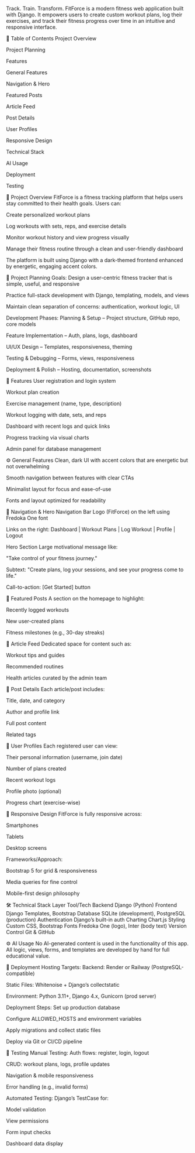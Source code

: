 Track. Train. Transform.
FitForce is a modern fitness web application built with Django. It empowers users to create custom workout plans, log their exercises, and track their fitness progress over time in an intuitive and responsive interface.

📑 Table of Contents
Project Overview

Project Planning

Features

General Features

Navigation & Hero

Featured Posts

Article Feed

Post Details

User Profiles

Responsive Design

Technical Stack

AI Usage

Deployment

Testing

📖 Project Overview
FitForce is a fitness tracking platform that helps users stay committed to their health goals. Users can:

Create personalized workout plans

Log workouts with sets, reps, and exercise details

Monitor workout history and view progress visually

Manage their fitness routine through a clean and user-friendly dashboard

The platform is built using Django with a dark-themed frontend enhanced by energetic, engaging accent colors.

🧠 Project Planning
Goals:
Design a user-centric fitness tracker that is simple, useful, and responsive

Practice full-stack development with Django, templating, models, and views

Maintain clean separation of concerns: authentication, workout logic, UI

Development Phases:
Planning & Setup – Project structure, GitHub repo, core models

Feature Implementation – Auth, plans, logs, dashboard

UI/UX Design – Templates, responsiveness, theming

Testing & Debugging – Forms, views, responsiveness

Deployment & Polish – Hosting, documentation, screenshots

🚀 Features
User registration and login system

Workout plan creation

Exercise management (name, type, description)

Workout logging with date, sets, and reps

Dashboard with recent logs and quick links

Progress tracking via visual charts

Admin panel for database management

⚙️ General Features
Clean, dark UI with accent colors that are energetic but not overwhelming

Smooth navigation between features with clear CTAs

Minimalist layout for focus and ease-of-use

Fonts and layout optimized for readability

🧭 Navigation & Hero
Navigation Bar
Logo (FitForce) on the left using Fredoka One font

Links on the right: Dashboard | Workout Plans | Log Workout | Profile | Logout

Hero Section
Large motivational message like:

"Take control of your fitness journey."

Subtext: "Create plans, log your sessions, and see your progress come to life."

Call-to-action: [Get Started] button

🌟 Featured Posts
A section on the homepage to highlight:

Recently logged workouts

New user-created plans

Fitness milestones (e.g., 30-day streaks)

📰 Article Feed
Dedicated space for content such as:

Workout tips and guides

Recommended routines

Health articles curated by the admin team

📄 Post Details
Each article/post includes:

Title, date, and category

Author and profile link

Full post content

Related tags

👤 User Profiles
Each registered user can view:

Their personal information (username, join date)

Number of plans created

Recent workout logs

Profile photo (optional)

Progress chart (exercise-wise)

📱 Responsive Design
FitForce is fully responsive across:

Smartphones

Tablets

Desktop screens

Frameworks/Approach:

Bootstrap 5 for grid & responsiveness

Media queries for fine control

Mobile-first design philosophy

🛠 Technical Stack
Layer	Tool/Tech
Backend	Django (Python)
Frontend	Django Templates, Bootstrap
Database	SQLite (development), PostgreSQL (production)
Authentication	Django’s built-in auth
Charting	Chart.js
Styling	Custom CSS, Bootstrap
Fonts	Fredoka One (logo), Inter (body text)
Version Control	Git & GitHub

⚙️ AI Usage
No AI-generated content is used in the functionality of this app. All logic, views, forms, and templates are developed by hand for full educational value.

🚀 Deployment
Hosting Targets:
Backend: Render or Railway (PostgreSQL-compatible)

Static Files: Whitenoise + Django’s collectstatic

Environment: Python 3.11+, Django 4.x, Gunicorn (prod server)

Deployment Steps:
Set up production database

Configure ALLOWED_HOSTS and environment variables

Apply migrations and collect static files

Deploy via Git or CI/CD pipeline

🧪 Testing
Manual Testing:
Auth flows: register, login, logout

CRUD: workout plans, logs, profile updates

Navigation & mobile responsiveness

Error handling (e.g., invalid forms)

Automated Testing:
Django’s TestCase for:

Model validation

View permissions

Form input checks

Dashboard data display

